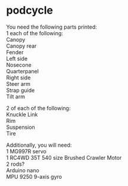 # podcycle
You need the following parts printed:  
1 each of the following:  
Canopy  
Canopy rear  
Fender  
Left side  
Nosecone  
Quarterpanel  
Right side  
Steer arm  
Strap guide  
Tilt arm  
  
2 of each of the following:  
Knuckle Link  
Rim  
Suspension  
Tire  

Additionally, you will need:  
1 MG997R servo  
1 RC4WD 35T 540 size Brushed Crawler Motor  
2 rods?  
Arduino nano  
MPU 9250 9-axis gyro  
